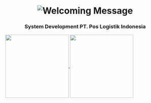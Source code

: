 <h1 align="center">
				<img src="https://readme-typing-svg.demolab.com?font=Fira+Code&size=40&pause=1000&color=F7D078&background=77FF3A00&center=true&vCenter=true&random=false&width=900&lines=Welcome+to+my+professional+profile;I+am+Muhammad+Syiarul+Amrullah" alt="Welcoming Message">
		</h1>
		<h3 align="center">System Development PT. Pos Logistik Indonesia</h3>
  <a href="https://github.com/anuraghazra/github-readme-stats">
  <img align="center" height="200" src="https://github-readme-stats.vercel.app/api?username=muhammadarl" />
</a>
<a href="https://github.com/anuraghazra/convoychat">
  <img align="center" height="200" src="https://github-readme-stats.vercel.app/api/top-langs?username=muhammadarl&layout=compact&langs_count=8&card_width=320" />
</a>


